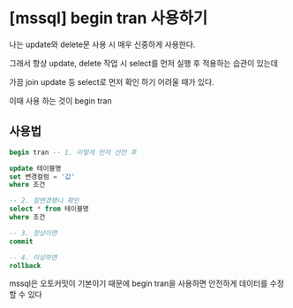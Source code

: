 # [mssql] begin tran 사용하기

나는  update와 delete문 사용 시 매우 신중하게 사용한다.

그래서 항상 update, delete 작업 시 select를 먼저 실행 후 적용하는 습관이 있는데

가끔 join update 등 select로 먼저 확인 하기 어려울 때가 있다.

이때 사용 하는 것이 begin tran



## 사용법
```sql
begin tran -- 1. 이렇게 먼저 선언 후

update 테이블명
set 변경컬럼 = '값'
where 조건

-- 2. 잘변경됐나 확인
select * from 테이블명
where 조건

-- 3. 정상이면 
commit

-- 4. 이상하면
rollback
```



mssql은 오토커밋이 기본이기 때문에 begin tran을 사용하면 안전하게 데이터를 수정 할 수 있다